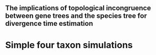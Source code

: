 ## The implications of topological incongruence between gene trees and the species tree for divergence time estimation

# Simple four taxon simulations
